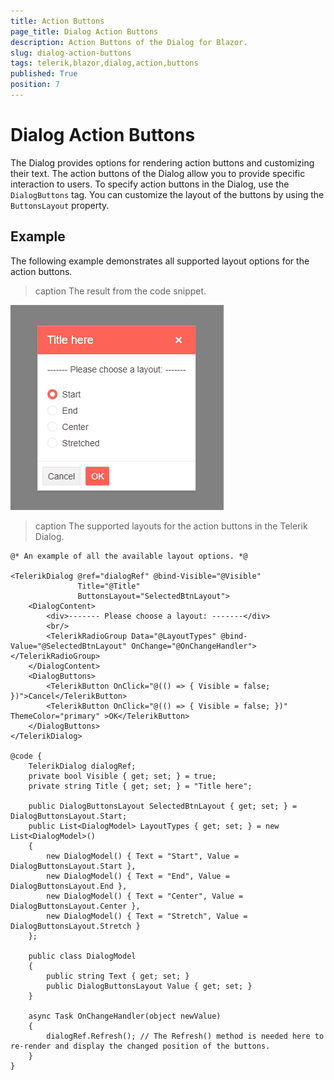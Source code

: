 ```yaml
---
title: Action Buttons
page_title: Dialog Action Buttons
description: Action Buttons of the Dialog for Blazor.
slug: dialog-action-buttons
tags: telerik,blazor,dialog,action,buttons
published: True
position: 7
---
```


# Dialog Action Buttons

The Dialog provides options for rendering action buttons and customizing their text. The action buttons of the Dialog allow you to provide specific interaction to users. To specify action buttons in the Dialog, use the `DialogButtons` tag. You can customize the layout of the buttons by using the `ButtonsLayout` property.

## Example

The following example demonstrates all supported layout options for the action buttons.

>caption The result from the code snippet.

![Blazor Dialog Action Buttons](images/dialog-action-buttons.gif)

>caption The supported layouts for the action buttons in the Telerik Dialog.

````CSHTML
@* An example of all the available layout options. *@

<TelerikDialog @ref="dialogRef" @bind-Visible="@Visible"
               Title="@Title"
               ButtonsLayout="SelectedBtnLayout">
    <DialogContent>
        <div>------- Please choose a layout: -------</div>
        <br/>
        <TelerikRadioGroup Data="@LayoutTypes" @bind-Value="@SelectedBtnLayout" OnChange="@OnChangeHandler"></TelerikRadioGroup>
    </DialogContent>
    <DialogButtons>
        <TelerikButton OnClick="@(() => { Visible = false; })">Cancel</TelerikButton>
        <TelerikButton OnClick="@(() => { Visible = false; })" ThemeColor="primary" >OK</TelerikButton>
    </DialogButtons>
</TelerikDialog>

@code {
    TelerikDialog dialogRef;
    private bool Visible { get; set; } = true;
    private string Title { get; set; } = "Title here";

    public DialogButtonsLayout SelectedBtnLayout { get; set; } = DialogButtonsLayout.Start;
    public List<DialogModel> LayoutTypes { get; set; } = new List<DialogModel>()
    {
        new DialogModel() { Text = "Start", Value = DialogButtonsLayout.Start },
        new DialogModel() { Text = "End", Value = DialogButtonsLayout.End },
        new DialogModel() { Text = "Center", Value = DialogButtonsLayout.Center },
        new DialogModel() { Text = "Stretch", Value = DialogButtonsLayout.Stretch }
    };

    public class DialogModel
    {
        public string Text { get; set; }
        public DialogButtonsLayout Value { get; set; }
    }

    async Task OnChangeHandler(object newValue)
    {
        dialogRef.Refresh(); // The Refresh() method is needed here to re-render and display the changed position of the buttons.
    }
}
````